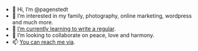 - 👋 Hi, I’m @pagenstedt
- 👀 I’m interested in my family, photography, online marketing, wordpress and much more.
- 🌱 [I’m currently learning to write a regular](https://www.getrevue.co/profile/georg "newsletter").
- 💞️ I’m looking to collaborate on peace, love and harmony.
- 📫 [You can reach me via](https://pagenstedt.de "my website").


